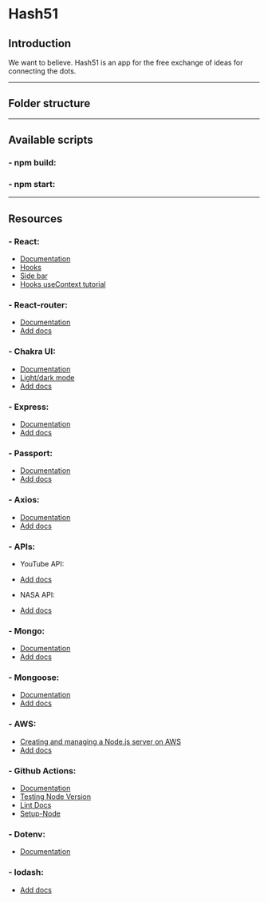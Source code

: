 # Hash51
## Introduction
We want to believe. Hash51 is an app for the free exchange of ideas for connecting the dots.

---
## Folder structure

---
## Available scripts
### - npm build:

### - npm start:

---
## Resources
### - React:
* [Documentation](https://reactjs.org/docs/getting-started.html)
* [Hooks](https://reactjs.org/docs/hooks-intro.html)
* [Side bar](https://www.youtube.com/watch?v=CXa0f4-dWi4)
* [Hooks useContext tutorial](https://www.youtube.com/watch?v=lhMKvyLRWo0&ab_channel=BenAwad)


### - React-router:
* [Documentation](https://reactrouter.com/web/example/basic)
* [Add docs]()
### - Chakra UI:
* [Documentation](https://reactrouter.com/web/example/basic)
* [Light/dark mode](https://www.youtube.com/watch?v=wI2vqXsjsIo)
* [Add docs]()
### - Express:
* [Documentation](https://expressjs.com/en/guide/routing.html)
* [Add docs]()

### - Passport:
* [Documentation](https://www.passportjs.org/docs/downloads/html/)
* [Add docs]()

### - Axios:
* [Documentation](https://axios-http.com/docs/intro)
* [Add docs]()

### - APIs:
- YouTube API:
* [Add docs]()
- NASA API:
* [Add docs]()

### - Mongo:
* [Documentation](https://docs.mongodb.com/manual/)
* [Add docs]()

### - Mongoose:
* [Documentation](https://mongoosejs.com/docs/guide.html)
* [Add docs]()


### - AWS:
* [Creating and managing a Node.js server on AWS](https://hackernoon.com/tutorial-creating-and-managing-a-node-js-server-on-aws-part-1-d67367ac5171)
* [Add docs]()

### - Github Actions:
* [Documentation](https://docs.github.com/en/actions/quickstart)
* [Testing Node Version](https://docs.github.com/en/actions/guides/building-and-testing-nodejs)
* [Lint Docs](https://github.com/sibiraj-s/action-eslint)
* [Setup-Node](https://github.com/actions/setup-node/)

### - Dotenv:
* [Documentation](https://github.com/motdotla/dotenv#readme)

### - lodash:
* [Add docs](https://lodash.com/docs/)